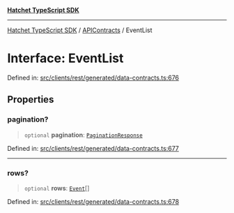 [**Hatchet TypeScript SDK**](../../../../README.md)

***

[Hatchet TypeScript SDK](../../../../README.md) / [APIContracts](../README.md) / EventList

# Interface: EventList

Defined in: [src/clients/rest/generated/data-contracts.ts:676](https://github.com/hatchet-dev/hatchet/blob/0288a24f2e9f14787135b399bd47182f4d1260d9/sdks/typescript/src/clients/rest/generated/data-contracts.ts#L676)

## Properties

### pagination?

> `optional` **pagination**: [`PaginationResponse`](PaginationResponse.md)

Defined in: [src/clients/rest/generated/data-contracts.ts:677](https://github.com/hatchet-dev/hatchet/blob/0288a24f2e9f14787135b399bd47182f4d1260d9/sdks/typescript/src/clients/rest/generated/data-contracts.ts#L677)

***

### rows?

> `optional` **rows**: [`Event`](Event.md)[]

Defined in: [src/clients/rest/generated/data-contracts.ts:678](https://github.com/hatchet-dev/hatchet/blob/0288a24f2e9f14787135b399bd47182f4d1260d9/sdks/typescript/src/clients/rest/generated/data-contracts.ts#L678)
